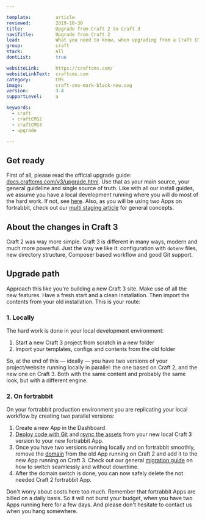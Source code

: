 ```yaml
---

template:         article
reviewed:         2019-10-30
title:            Upgrade from Craft 2 to Craft 3
naviTitle:        Upgrade from Craft 2
lead:             What you need to know, when upgrading from a Craft CMS 2 installation to Craft CMS 3 here on fortrabbit. 
group:            craft
stack:            all
dontList:         true

websiteLink:      https://craftcms.com/
websiteLinkText:  craftcms.com
category:         CMS
image:            craft-cms-mark-black-new.svg
version:          3.4
supportLevel:     a

keywords:
  - craft
  - craftCMS2
  - craftCMS3
  - upgrade

---
```



## Get ready

First of all, please read the official upgrade guide: [docs.craftcms.com/v3/upgrade.html](https://docs.craftcms.com/v3/upgrade.html). Use that as your main source, your general guideline and single source of truth. Like with all our install guides, we assume you have a local development running where you will do most of the hard work. If not, see [here](/local-development). Also, as you will be using two Apps on fortrabbit, check out our [multi staging article](/multi-staging) for general concepts.

## About the changes in Craft 3

Craft 2 was way more simple. Craft 3 is different in many ways, modern and much more powerful. Just the way we like it: configuration with `dotenv` files, new directory structure, Composer based workflow and good Git support.

## Upgrade path

Approach this like you're building a new Craft 3 site. Make use of all the new features. Have a fresh start and a clean installation. Then import the contents from your old installation. This is your route:

### 1. Locally

The hard work is done in your local development environment: 

1. Start a new Craft 3 project from scratch in a new folder
2. Import your templates, configs and contents from the old folder

So, at the end of this — ideally — you have two versions of your project/website running locally in parallel: the one based on Craft 2, and the new one on Craft 3. Both with the same content and probably the same look, but with a different engine. 

### 2. On fortrabbit

On your fortrabbit production environment you are replicating your local workflow by creating two parallel versions:

1. Create a new App in the Dashboard.
2. [Deploy code with Git](/craft-3-deploy-git) and [rsync the assets](/craft-3-assets-uni) from your new local Craft 3 version to your new fortrabbit App.
3. Once you have two versions running locally and on fortrabbit smoothly, remove the [domain](/domains) from the old App running on Craft 2 and add it to the new App running on Craft 3. Check out our general [migration guide](/migrating) on how to switch seamlessly and without downtime.
4. After the domain switch is done, you can now safely delete the not needed Craft 2 fortrabbit App. 

Don't worry about costs here too much. Remember that fortrabbit Apps are billed on a daily basis. So it will not burst your budget, when you have two Apps running here for a few days. And please don't hesitate to contact us when you hang somewhere.
